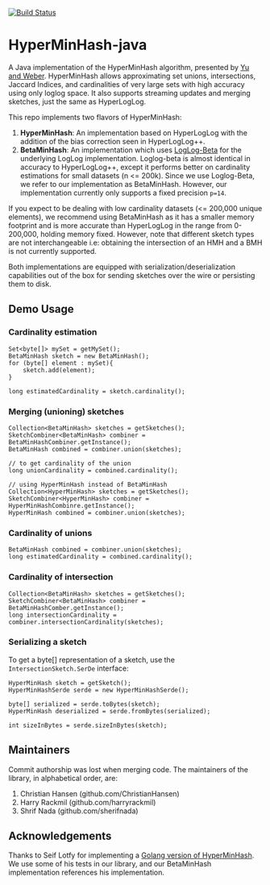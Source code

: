 [![Build Status](https://travis-ci.org/LiveRamp/HyperMinHash-java.svg?branch=master)](https://travis-ci.org/LiveRamp/HyperMinHash-java)

# HyperMinHash-java
A Java implementation of the HyperMinHash algorithm, presented by
[Yu and Weber](https://arxiv.org/pdf/1710.08436.pdf).
HyperMinHash allows approximating set unions, intersections, Jaccard Indices,
and cardinalities of very large sets with high accuracy using only loglog space.
It also supports streaming updates and merging sketches, just the same
as HyperLogLog.

This repo implements two flavors of HyperMinHash:
1) **HyperMinHash**: An implementation based on HyperLogLog with the
addition of the bias correction seen in HyperLogLog++.
2) **BetaMinHash**: An implementation which uses [LogLog-Beta](http://cse.seu.edu.cn/PersonalPage/csqjxiao/csqjxiao_files/papers/INFOCOM17.pdf)
for the underlying LogLog implementation. Loglog-beta is almost identical in
accuracy to HyperLogLog++, except it performs better on cardinality
estimations for small datasets (n <= 200k). Since we use Loglog-Beta,
we refer to our implementation as BetaMinHash. However, our implementation
currently only supports a fixed precision `p=14`.

If you expect to be dealing with low cardinality datasets (<= 200,000 unique elements),
we recommend using BetaMinHash as it has a smaller memory footprint and is more accurate 
than HyperLogLog in the range from 0-200,000, holding memory fixed. However, note that 
different sketch types are not interchangeable i.e: obtaining the intersection of an 
HMH and a BMH is not currently supported. 

Both implementations are equipped with serialization/deserialization
capabilities out of the box for sending sketches over the wire or
persisting them to disk.

## Demo Usage

### Cardinality estimation
```
Set<byte[]> mySet = getMySet();
BetaMinHash sketch = new BetaMinHash();
for (byte[] element : mySet){
    sketch.add(element);
}

long estimatedCardinality = sketch.cardinality();
```


### Merging (unioning) sketches
```
Collection<BetaMinHash> sketches = getSketches();
SketchCombiner<BetaMinHash> combiner = BetaMinHashCombiner.getInstance();
BetaMinHash combined = combiner.union(sketches);

// to get cardinality of the union
long unionCardinality = combined.cardinality();

// using HyperMinHash instead of BetaMinHash
Collection<HyperMinHash> sketches = getSketches();
SketchCombiner<HyperMinHash> combiner = HyperMinHashCombinre.getInstance();
HyperMinHash combined = combiner.union(sketches);
```

### Cardinality of unions
```
BetaMinHash combined = combiner.union(sketches);
long estimatedCardinality = combined.cardinality();
```

### Cardinality of intersection
```
Collection<BetaMinHash> sketches = getSketches();
SketchCombiner<BetaMinHash> combiner = BetaMinHashComber.getInstance();
long intersectionCardinality = combiner.intersectionCardinality(sketches);
```

### Serializing a sketch
To get a byte[] representation of a sketch, use the `IntersectionSketch.SerDe` interface:
```
HyperMinHash sketch = getSketch();
HyperMinHashSerde serde = new HyperMinHashSerde();

byte[] serialized = serde.toBytes(sketch);
HyperMinHash deserialized = serde.fromBytes(serialized);

int sizeInBytes = serde.sizeInBytes(sketch);
```

## Maintainers
Commit authorship was lost when merging code. The maintainers of the library, in alphabetical order, are: 

1) Christian Hansen (github.com/ChristianHansen)
2) Harry Rackmil (github.com/harryrackmil)
3) Shrif Nada (github.com/sherifnada)


## Acknowledgements
Thanks to Seif Lotfy for implementing a
[Golang version of HyperMinHash](http://github.com/axiomhq/hyperminhash).
We use some of his tests in our library, and our BetaMinHash implementation
references his implementation.
